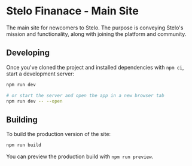 # Stelo Finanace - Main Site

The main site for newcomers to Stelo. The purpose is conveying Stelo's mission and functionality, along with joining the platform and community.

## Developing

Once you've cloned the project and installed dependencies with `npm ci`, start a development server:

```bash
npm run dev

# or start the server and open the app in a new browser tab
npm run dev -- --open
```

## Building

To build the production version of the site:

```bash
npm run build
```

You can preview the production build with `npm run preview`.
